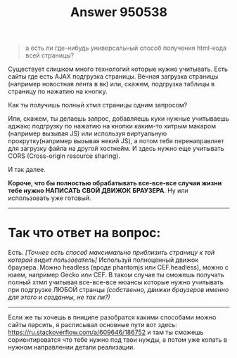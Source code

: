 ﻿---
title: "Answer 950538"
se.owner.user_id: 186752
se.owner.display_name: "Andrew"
se.owner.link: "https://ru.stackoverflow.com/users/186752/andrew"
se.answer_id: 950538
se.question_id: 950524
se.post_type: answer
se.score: 3
se.is_accepted: True
---
<blockquote>
  <p>а есть ли где-нибудь универсальный способ получения html-кода всей страницы?</p>
</blockquote>

<p>Существует слишком много технологий которые нужно учитывать. Есть сайты где есть AJAX подгрузка страницы. Вечная загрузка страницы (например новостная лента в вк) или, скажем, подгрузка таблицы в страницу по нажатию на кнопку.</p>

<p>Как ты получишь полный хтмл страницы одним запросом?</p>

<p>Или, скажем, ты делаешь запрос, добавляешь куки нужные учитываешь аджакс подгрузку по нажатию на кнопки каким-то хитрым макаром (например вызывая JS) или используя виртуальную прокрутку(например вызывая некий JS), а потом тебя перенаправляет для загрузку файла на другой хостнейм. И здесь нужно еще учитывать CORS (Cross-origin resource sharing). </p>

<p>И так далее.</p>

<p><strong>Короче, что бы полностью обрабатывать все-все-все случаи жизни тебе нужно НАПИСАТЬ СВОЙ ДВИЖОК БРАУЗЕРА</strong>. Ну или использовать уже готовый.</p>

<hr>

<h1>Так что ответ на вопрос:</h1>

<p>Есть. <em>[Точнее есть способ максимально приблизить страницу к той которой видит пользователь]</em> Используй полноценный движок браузера.  Можно headless (вроде phantomjs или CEF.headless), можно с юаем, например Gecko или CEF. В таком случае ты сможешь получать полный хтмл учитывая все-все-все нюансы которые нужно учитывать при подгрузке ЛЮБОЙ странцы <em>(собственно, движки браузеров именно для этого и созданны, не так ли?)</em></p>

<hr>

<p>Если же ты хочешь в пниципе разобратся какими способами можно сайты парсить, я расписывал основные пути вот здесь:
<a href="https://ru.stackoverflow.com/a/609646/186752">https://ru.stackoverflow.com/a/609646/186752</a> и там ты сможешь сориентироватся что тебе нужно под твои нужды, а потом уже копать в нужном направлении детали реализации.</p>
